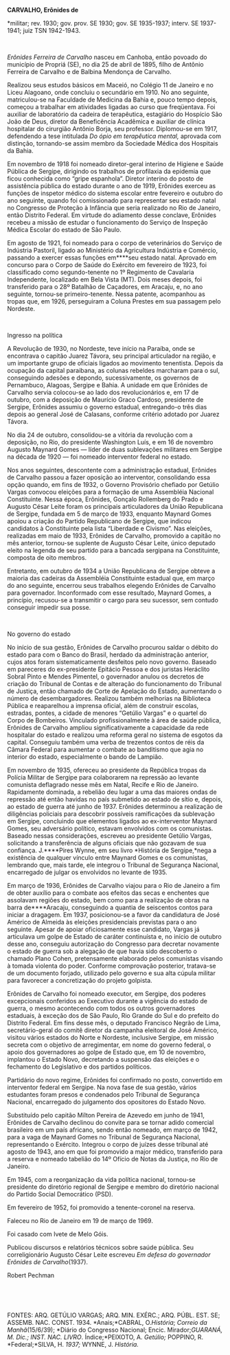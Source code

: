 **CARVALHO, Erônides de**

\*militar; rev. 1930; gov. prov. SE 1930; gov. SE 1935-1937; interv. SE
1937-1941; juiz TSN 1942-1943.

 

*Erônides Ferreira de Carvalho* nasceu em Canhoba, então povoado do
município de Propriá (SE), no dia 25 de abril de 1895, filho de Antônio
Ferreira de Carvalho e de Balbina Mendonça de Carvalho.

Realizou seus estudos básicos em Maceió, no Colégio 11 de Janeiro e no
Liceu Alagoano, onde concluiu o secundário em 1910. No ano seguinte,
matriculou-se na Faculdade de Medicina da Bahia e, pouco tempo depois,
começou a trabalhar em atividades ligadas ao curso que freqüentava. Foi
auxiliar de laboratório da cadeira de terapêutica, estagiário do
Hospício São João de Deus, diretor da Beneficência Acadêmica e auxiliar
de clínica hospitalar do cirurgião Antônio Borja, seu professor.
Diplomou-se em 1917, defendendo a tese intitulada *Do ópio em
terapêutica mental,* aprovada com distinção, tornando-se assim membro da
Sociedade Médica dos Hospitais da Bahia.

Em novembro de 1918 foi nomeado diretor-geral interino de Higiene e
Saúde Pública de Sergipe, dirigindo os trabalhos de profilaxia da
epidemia que ficou conhecida como “gripe espanhola”. Diretor interino do
posto de assistência pública do estado durante o ano de 1919, Erônides
exerceu as funções de inspetor médico do sistema escolar entre fevereiro
e outubro do ano seguinte, quando foi comissionado para representar seu
estado natal no Congresso de Proteção à Infância que seria realizado no
Rio de Janeiro, então Distrito Federal. Em virtude do adiamento desse
conclave, Erônides recebeu a missão de estudar o funcionamento do
Serviço de Inspeção Médica Escolar do estado de São Paulo.

Em agosto de 1921, foi nomeado para o corpo de veterinários do Serviço
de Indústria Pastoril, ligado ao Ministério da Agricultura Indústria e
Comércio, passando a exercer essas funções em****seu estado natal.
Aprovado em concurso para o Corpo de Saúde do Exército em fevereiro de
1923, foi classificado como segundo-tenente no 1º Regimento de Cavalaria
Independente, localizado em Bela Vista (MT). Dois meses depois, foi
transferido para o 28º Batalhão de Caçadores, em Aracaju, e, no ano
seguinte, tornou-se primeiro-tenente. Nessa patente, acompanhou as
tropas que, em 1926, perseguiram a Coluna Prestes em sua passagem pelo
Nordeste.

 

Ingresso na política

A Revolução de 1930, no Nordeste, teve início na Paraíba, onde se
encontrava o capitão Juarez Távora, seu principal articulador na região,
e um importante grupo de oficiais ligados ao movimento tenentista.
Depois da ocupação da capital paraibana, as colunas rebeldes marcharam
para o sul, conseguindo adesões e depondo, sucessivamente, os governos
de Pernambuco, Alagoas, Sergipe e Bahia. A unidade em que Erônides de
Carvalho servia colocou-se ao lado dos revolucionários e, em 17 de
outubro, com a deposição de Maurício Graco Cardoso, presidente de
Sergipe, Erônides assumiu o governo estadual, entregando-o três dias
depois ao general José de Calasans, conforme critério adotado por Juarez
Távora.

No dia 24 de outubro, consolidou-se a vitória da revolução com a
deposição, no Rio, do presidente Washington Luís, e em 16 de novembro
Augusto Maynard Gomes — líder de duas sublevações militares em Sergipe
na década de 1920 — foi nomeado interventor federal no estado.

Nos anos seguintes, descontente com a administração estadual, Erônides
de Carvalho passou a fazer oposição ao interventor, consolidando essa
opção quando, em fins de 1932, o Governo Provisório chefiado por Getúlio
Vargas convocou eleições para a formação de uma Assembléia Nacional
Constituinte. Nessa época, Erônides, Gonçalo Rollemberg do Prado e
Augusto César Leite foram os principais articuladores da União
Republicana de Sergipe, fundada em 5 de março de 1933, enquanto Maynard
Gomes apoiou a criação do Partido Republicano de Sergipe, que indicou
candidatos à Constituinte pela lista “Liberdade e Civismo”. Nas
eleições, realizadas em maio de 1933, Erônides de Carvalho, promovido a
capitão no mês anterior, tornou-se suplente de Augusto César Leite,
único deputado eleito na legenda de seu partido para a bancada sergipana
na Constituinte, composta de oito membros.

Entretanto, em outubro de 1934 a União Republicana de Sergipe obteve a
maioria das cadeiras da Assembléia Constituinte estadual que, em março
do ano seguinte, encerrou seus trabalhos elegendo Erônides de Carvalho
para governador. Inconformado com esse resultado, Maynard Gomes, a
princípio, recusou-se a transmitir o cargo para seu sucessor, sem
contudo conseguir impedir sua posse.

 

No governo do estado

No início de sua gestão, Erônides de Carvalho procurou saldar o débito
do estado para com o Banco do Brasil, herdado da administração anterior,
cujos atos foram sistematicamente desfeitos pelo novo governo. Baseado
em pareceres do ex-presidente Epitácio Pessoa e dos juristas Heráclito
Sobral Pinto e Mendes Pimentel, o governador anulou os decretos de
criação do Tribunal de Contas e de alteração do funcionamento do
Tribunal de Justiça, então chamado de Corte de Apelação do Estado,
aumentando o número de desembargadores. Realizou também melhorias na
Biblioteca Pública e reaparelhou a imprensa oficial, além de construir
escolas, estradas, pontes, a cidade de menores “Getúlio Vargas” e o
quartel do Corpo de Bombeiros. Vinculado profissionalmente à área de
saúde pública, Erônides de Carvalho ampliou significativamente a
capacidade da rede hospitalar do estado e realizou uma reforma geral no
sistema de esgotos da capital. Conseguiu também uma verba de trezentos
contos de réis da Câmara Federal para aumentar o combate ao banditismo
que agia no interior do estado, especialmente o bando de Lampião.

Em novembro de 1935, ofereceu ao presidente da República tropas da
Polícia Militar de Sergipe para colaborarem na repressão ao levante
comunista deflagrado nesse mês em Natal, Recife e Rio de Janeiro.
Rapidamente dominada, a rebelião deu lugar a uma das maiores ondas de
repressão até então havidas no país submetido ao estado de sítio e,
depois, ao estado de guerra até junho de 1937. Erônides determinou a
realização de diligências policiais para descobrir possíveis
ramificações da sublevação em Sergipe, concluindo que elementos ligados
ao ex-interventor Maynard Gomes, seu adversário político, estavam
envolvidos com os comunistas. Baseado nessas considerações, escreveu ao
presidente Getúlio Vargas, solicitando a transferência de alguns
oficiais que não gozavam de sua confiança. J.****Pires Wynne, em seu
livro *História de Sergipe,*nega a existência de qualquer vínculo entre
Maynard Gomes e os comunistas, lembrando que, mais tarde, ele integrou o
Tribunal de Segurança Nacional, encarregado de julgar os envolvidos no
levante de 1935.

Em março de 1936, Erônides de Carvalho viajou para o Rio de Janeiro a
fim de obter auxílio para o combate aos efeitos das secas e enchentes
que assolavam regiões do estado, bem como para a realização de obras na
barra de****Aracaju, conseguindo a quantia de seiscentos contos para
iniciar a dragagem. Em 1937, posicionou-se a favor da candidatura de
José Américo de Almeida às eleições presidenciais previstas para o ano
seguinte. Apesar de apoiar oficiosamente esse candidato, Vargas já
articulava um golpe de Estado de caráter continuísta e, no início de
outubro desse ano, conseguiu autorização do Congresso para decretar
novamente o estado de guerra sob a alegação de que havia sido descoberto
o chamado Plano Cohen, pretensamente elaborado pelos comunistas visando
à tomada violenta do poder. Conforme comprovação posterior, tratava-se
de um documento forjado, utilizado pelo governo e sua alta cúpula
militar para favorecer a concretização do projeto golpista.

Erônides de Carvalho foi nomeado executor, em Sergipe, dos poderes
excepcionais conferidos ao Executivo durante a vigência do estado de
guerra, o mesmo acontecendo com todos os outros governadores estaduais,
à exceção dos de São Paulo, Rio Grande do Sul e do prefeito do Distrito
Federal. Em fins desse mês, o deputado Francisco Negrão de Lima,
secretário-geral do comitê diretor da campanha eleitoral de José
Américo, visitou vários estados do Norte e Nordeste, inclusive Sergipe,
em missão secreta com o objetivo de arregimentar, em nome do governo
federal, o apoio dos governadores ao golpe de Estado que, em 10 de
novembro, implantou o Estado Novo, decretando a suspensão das eleições e
o fechamento do Legislativo e dos partidos políticos.

Partidário do novo regime, Erônides foi confirmado no posto, convertido
em interventor federal em Sergipe. Na nova fase de sua gestão, vários
estudantes foram presos e condenados pelo Tribunal de Segurança
Nacional, encarregado do julgamento dos opositores do Estado Novo.

Substituído pelo capitão Mílton Pereira de Azevedo em junho de 1941,
Erônides de Carvalho declinou do convite para se tornar adido comercial
brasileiro em um país africano, sendo então nomeado, em março de 1942,
para a vaga de Maynard Gomes no Tribunal de Segurança Nacional,
representando o Exército. Integrou o corpo de juízes desse tribunal até
agosto de 1943, ano em que foi promovido a major médico, transferido
para a reserva e nomeado tabelião do 14º Ofício de Notas da Justiça, no
Rio de Janeiro.

Em 1945, com a reorganização da vida política nacional, tornou-se
presidente do diretório regional de Sergipe e membro do diretório
nacional do Partido Social Democrático (PSD).

Em fevereiro de 1952, foi promovido a tenente-coronel na reserva.

Faleceu no Rio de Janeiro em 19 de março de 1969.

Foi casado com Ivete de Melo Góis.

Publicou discursos e relatórios técnicos sobre saúde pública. Seu
correligionário Augusto César Leite escreveu *Em defesa do* *governador
Erônides de Carvalho*(1937).

Robert Pechman

 

 

FONTES: ARQ. GETÚLIO VARGAS; ARQ. MIN. EXÉRC.; ARQ. PÚBL. EST. SE;
ASSEMB. NAC. CONST. 1934. *Anais;*CABRAL, O.*História*; *Correio da
Manhã*(15/6/39); *Diário do Congresso Nacional; Encic. Mirador;*GUARANÁ,
M. *Dic.;* INST. NAC. LIVRO*. Índice;*PEIXOTO, A. *Getúlio;* POPPINO, R.
*Federal;*SILVA, H. *1937;* WYNNE, J. *História.*

 
